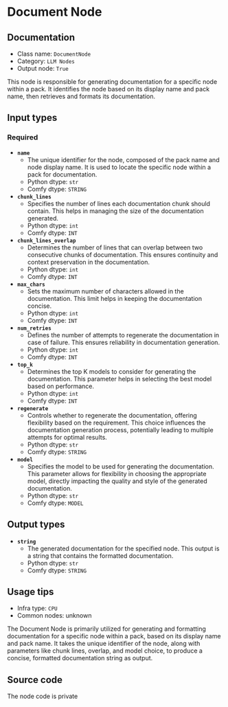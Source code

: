 # Document Node
## Documentation
- Class name: `DocumentNode`
- Category: `LLM Nodes`
- Output node: `True`

This node is responsible for generating documentation for a specific node within a pack. It identifies the node based on its display name and pack name, then retrieves and formats its documentation.
## Input types
### Required
- **`name`**
    - The unique identifier for the node, composed of the pack name and node display name. It is used to locate the specific node within a pack for documentation.
    - Python dtype: `str`
    - Comfy dtype: `STRING`
- **`chunk_lines`**
    - Specifies the number of lines each documentation chunk should contain. This helps in managing the size of the documentation generated.
    - Python dtype: `int`
    - Comfy dtype: `INT`
- **`chunk_lines_overlap`**
    - Determines the number of lines that can overlap between two consecutive chunks of documentation. This ensures continuity and context preservation in the documentation.
    - Python dtype: `int`
    - Comfy dtype: `INT`
- **`max_chars`**
    - Sets the maximum number of characters allowed in the documentation. This limit helps in keeping the documentation concise.
    - Python dtype: `int`
    - Comfy dtype: `INT`
- **`num_retries`**
    - Defines the number of attempts to regenerate the documentation in case of failure. This ensures reliability in documentation generation.
    - Python dtype: `int`
    - Comfy dtype: `INT`
- **`top_k`**
    - Determines the top K models to consider for generating the documentation. This parameter helps in selecting the best model based on performance.
    - Python dtype: `int`
    - Comfy dtype: `INT`
- **`regenerate`**
    - Controls whether to regenerate the documentation, offering flexibility based on the requirement. This choice influences the documentation generation process, potentially leading to multiple attempts for optimal results.
    - Python dtype: `str`
    - Comfy dtype: `STRING`
- **`model`**
    - Specifies the model to be used for generating the documentation. This parameter allows for flexibility in choosing the appropriate model, directly impacting the quality and style of the generated documentation.
    - Python dtype: `str`
    - Comfy dtype: `MODEL`
## Output types
- **`string`**
    - The generated documentation for the specified node. This output is a string that contains the formatted documentation.
    - Python dtype: `str`
    - Comfy dtype: `STRING`
## Usage tips
- Infra type: `CPU`
- Common nodes: unknown

The Document Node is primarily utilized for generating and formatting documentation for a specific node within a pack, based on its display name and pack name. It takes the unique identifier of the node, along with parameters like chunk lines, overlap, and model choice, to produce a concise, formatted documentation string as output.
## Source code
The node code is private
